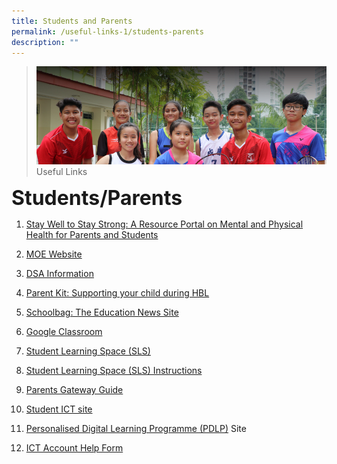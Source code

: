 ```yaml
---
title: Students and Parents
permalink: /useful-links-1/students-parents
description: ""
---
```

>![](/images/About%20us.jpg)
>Useful Links

**<font size=6>Students/Parents</font>**

1.  [Stay Well to Stay Strong: A Resource Portal on Mental and Physical Health for Parents and Students](https://www.healthhub.sg/programmes/170/StayWell)  
    
2.  [MOE Website](http://www.moe.gov.sg/)
3.  [DSA Information](https://moe-sengkangsec-staging.netlify.app/co-curriculum/co-curricular-activities-cca/direct-school-admission-dsa)
4.  [Parent Kit: Supporting your child during HBL](/files/Parent%20Kit%20-%20Supporting%20your%20child%20during%20Full%20HBL-1%201.pdf)
5.  [Schoolbag: The Education News Site](https://www.schoolbag.sg/)
6. [Google Classroom](http://classroom.google.com/)  
    
7.  [Student Learning Space (SLS)](https://vle.learning.moe.edu.sg/login) 
8.  [Student Learning Space (SLS) Instructions](https://drive.google.com/a/skss.edu.sg/file/d/1osfoa8EtCAToVNjwdoCS0ux2jXdUKSxa/view?usp=sharing)
9.  [Parents Gateway Guide](https://moe-sengkangsec-staging.netlify.app/useful-links-1/parenting-resources)
10. [Student ICT site](https://sites.google.com/moe.edu.sg/skss-student-ict/hbl)  
    
2.  [Personalised Digital Learning Programme (PDLP)](https://sites.google.com/moe.edu.sg/skss-pdlp/home) Site
3.  [ICT Account Help Form](https://form.gov.sg/5e40b45c90a6810012db9175)